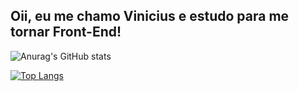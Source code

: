 ## Oii, eu me chamo Vinicius e estudo para me tornar Front-End!



![Anurag's GitHub stats](https://github-readme-stats.vercel.app/api?username=ViniS0usa&count_private=true&card_width=380px&show_icons=true&theme=radical)

[![Top Langs](https://github-readme-stats.vercel.app/api/top-langs/?username=ViniS0usa&layout=compact&theme=radical)](https://github.com/Vinis0usa/github-readme-stats)


  
